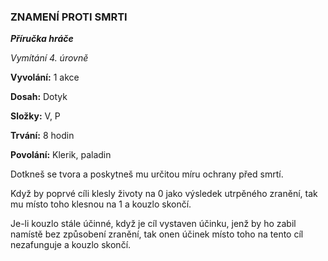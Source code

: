 ### ZNAMENÍ PROTI SMRTI

***Příručka hráče***

*Vymítání 4. úrovně*

**Vyvolání:** 1 akce

**Dosah:** Dotyk

**Složky:** V, P

**Trvání:** 8 hodin

**Povolání:** Klerik, paladin

Dotkneš se tvora a poskytneš mu určitou míru ochrany před smrtí. 

Když by poprvé cíli klesly životy na 0 jako výsledek utrpěného zranění, tak mu místo toho klesnou na 1 a kouzlo skončí. 

Je-li kouzlo stále účinné, když je cíl vystaven účinku, jenž by ho zabil namístě bez způsobení zranění, tak onen účinek místo toho na tento cíl nezafunguje a kouzlo skončí.